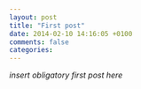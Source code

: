 ```yaml
---
layout: post
title: "First post"
date: 2014-02-10 14:16:05 +0100
comments: false
categories: 
---
```

*insert obligatory first post here*